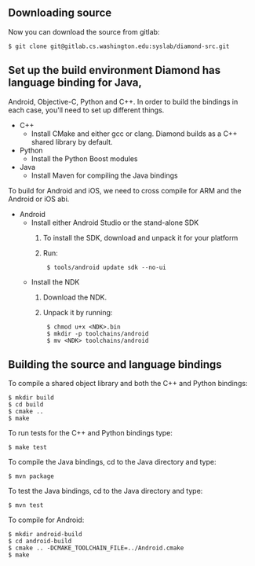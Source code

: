 ## Downloading source
Now you can download the source from gitlab:

    $ git clone git@gitlab.cs.washington.edu:syslab/diamond-src.git

## Set up the build environment Diamond has language binding for Java,
Android, Objective-C, Python and C++. In order to build the bindings
in each case, you'll need to set up different things.

* C++
  - Install CMake and either gcc or clang. Diamond builds as a C++
    shared library by default.
* Python
  - Install the Python Boost modules
* Java
  - Install Maven for compiling the Java bindings

To build for Android and iOS, we need to cross compile for ARM and the
Android or iOS abi.
* Android
  - Install either Android Studio or the stand-alone SDK
	1. To install the SDK, download and unpack it for your platform
	2. Run:

            $ tools/android update sdk --no-ui

  - Install the NDK
	1. Download the NDK.
	2. Unpack it by running:

			$ chmod u+x <NDK>.bin
			$ mkdir -p toolchains/android
			$ mv <NDK> toolchains/android

## Building the source and language bindings
To compile a shared object library and both the C++ and Python
bindings:

	$ mkdir build
	$ cd build
	$ cmake ..
	$ make

To run tests for the C++ and Python bindings type:

    $ make test

To compile the Java bindings, cd to the Java directory and type:

    $ mvn package

To test the Java bindings, cd to the Java directory and type:

    $ mvn test

To compile for Android:

	$ mkdir android-build
	$ cd android-build
	$ cmake .. -DCMAKE_TOOLCHAIN_FILE=../Android.cmake
	$ make
	
